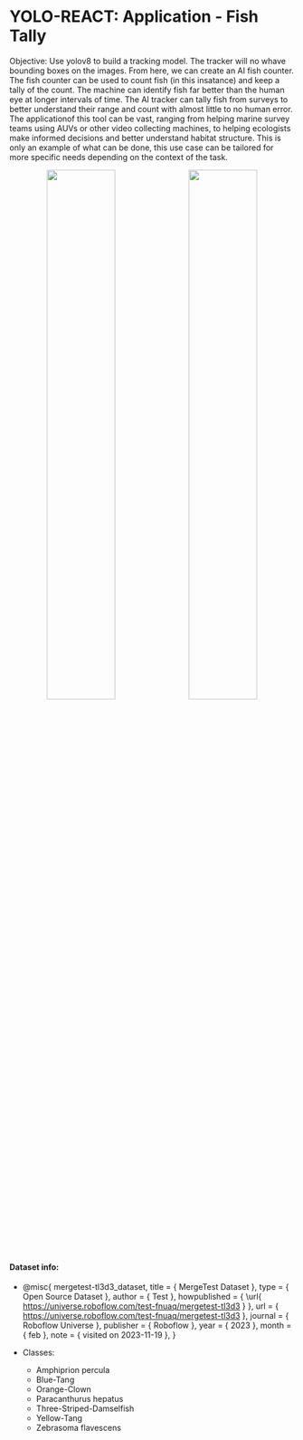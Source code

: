 # YOLO-REACT: Application - Fish Tally

Objective: Use yolov8 to build a tracking model. The tracker will no whave bounding boxes on the images. From here, we can create an AI fish counter. The fish counter can be used to count fish (in this insatance) and keep a tally of the count. The machine can identify fish far better than the human eye at longer intervals of time. The AI tracker can tally fish from surveys to better understand their range and count with almost little to no human error. The applicationof this tool can be vast, ranging from helping marine survey teams using AUVs or other video collecting machines, to helping ecologists make informed decisions and better understand habitat structure. This is only an example of what can be done, this use case can be tailored for more specific needs depending on the context of the task.

<div align="center">
    <img src="https://github.com/kluless13/paper2/blob/main/Assets/Tang-result.gif" width="49%"/>
    <img src="https://github.com/kluless13/paper2/blob/main/Assets/tang-tracker%20(2).gif" width="49%"/>
</div>

#### Dataset info:
- @misc{ mergetest-tl3d3_dataset,
    title = { MergeTest Dataset },
    type = { Open Source Dataset },
    author = { Test },
    howpublished = { \url{ https://universe.roboflow.com/test-fnuaq/mergetest-tl3d3 } },
    url = { https://universe.roboflow.com/test-fnuaq/mergetest-tl3d3 },
    journal = { Roboflow Universe },
    publisher = { Roboflow },
    year = { 2023 },
    month = { feb },
    note = { visited on 2023-11-19 },
}

- Classes: 
  - Amphiprion percula 
  - Blue-Tang
  - Orange-Clown
  - Paracanthurus hepatus
  - Three-Striped-Damselfish
  - Yellow-Tang
  - Zebrasoma flavescens

